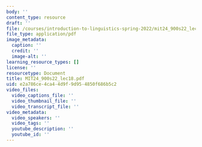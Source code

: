 ```yaml
---
body: ''
content_type: resource
draft: ''
file: /courses/introduction-to-linguistics-spring-2022/mit24_900s22_lec18.pdf
file_type: application/pdf
image_metadata:
  caption: ''
  credit: ''
  image-alt: ''
learning_resource_types: []
license: ''
resourcetype: Document
title: MIT24_900s22_lec18.pdf
uid: e2a786ce-4ca4-4d9f-9d95-4850f686b5c2
video_files:
  video_captions_file: ''
  video_thumbnail_file: ''
  video_transcript_file: ''
video_metadata:
  video_speakers: ''
  video_tags: ''
  youtube_description: ''
  youtube_id: ''
---
```

